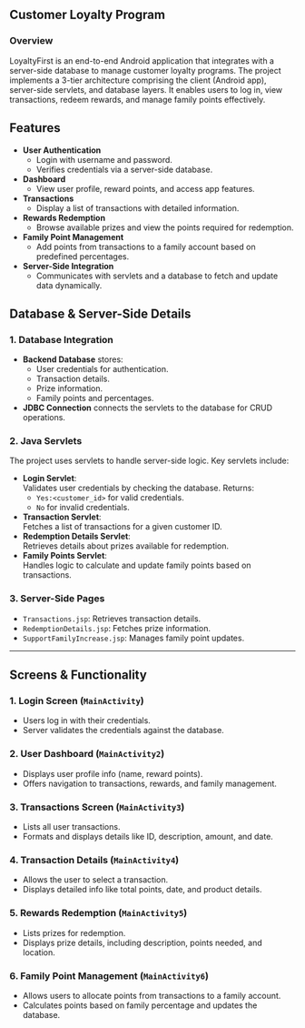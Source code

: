 ## Customer Loyalty Program

### Overview

LoyaltyFirst is an end-to-end Android application that integrates with a server-side database to manage customer loyalty programs. The project implements a 3-tier architecture comprising the client (Android app), server-side servlets, and database layers. It enables users to log in, view transactions, redeem rewards, and manage family points effectively.

## Features
- **User Authentication**
  - Login with username and password.
  - Verifies credentials via a server-side database.
- **Dashboard**
  - View user profile, reward points, and access app features.
- **Transactions**
  - Display a list of transactions with detailed information.
- **Rewards Redemption**
  - Browse available prizes and view the points required for redemption.
- **Family Point Management**
  - Add points from transactions to a family account based on predefined percentages.
- **Server-Side Integration**
  - Communicates with servlets and a database to fetch and update data dynamically.
## Database & Server-Side Details

### 1. Database Integration
- **Backend Database** stores:
  - User credentials for authentication.
  - Transaction details.
  - Prize information.
  - Family points and percentages.
- **JDBC Connection** connects the servlets to the database for CRUD operations.

### 2. Java Servlets
The project uses servlets to handle server-side logic. Key servlets include:
- **Login Servlet**:  
  Validates user credentials by checking the database. Returns:
  - `Yes:<customer_id>` for valid credentials.
  - `No` for invalid credentials.
- **Transaction Servlet**:  
  Fetches a list of transactions for a given customer ID.
- **Redemption Details Servlet**:  
  Retrieves details about prizes available for redemption.
- **Family Points Servlet**:  
  Handles logic to calculate and update family points based on transactions.

### 3. Server-Side Pages
- `Transactions.jsp`: Retrieves transaction details.
- `RedemptionDetails.jsp`: Fetches prize information.
- `SupportFamilyIncrease.jsp`: Manages family point updates.

---

## Screens & Functionality

### 1. Login Screen (`MainActivity`)
- Users log in with their credentials.
- Server validates the credentials against the database.

### 2. User Dashboard (`MainActivity2`)
- Displays user profile info (name, reward points).
- Offers navigation to transactions, rewards, and family management.

### 3. Transactions Screen (`MainActivity3`)
- Lists all user transactions.
- Formats and displays details like ID, description, amount, and date.

### 4. Transaction Details (`MainActivity4`)
- Allows the user to select a transaction.
- Displays detailed info like total points, date, and product details.

### 5. Rewards Redemption (`MainActivity5`)
- Lists prizes for redemption.
- Displays prize details, including description, points needed, and location.

### 6. Family Point Management (`MainActivity6`)
- Allows users to allocate points from transactions to a family account.
- Calculates points based on family percentage and updates the database.
